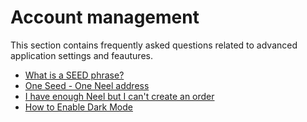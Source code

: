 # Account management

This section contains frequently asked questions related to advanced application settings and feautures.

* [What is a SEED phrase?](account-management/seed-phrase.md)
* [One Seed - One Neel address](account-management/one-seed.md)
* [I have enough Neel but I can't create an order](account-management/neel-fee.md)
* [How to Enable Dark Mode](account-management/dark-mode.md)
